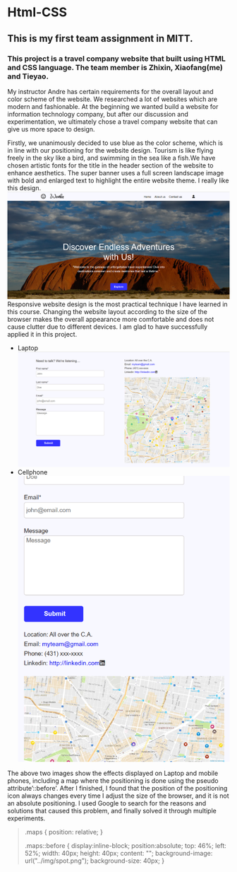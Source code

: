 # Html-CSS

## This is my first team assignment in MITT.

### This project is a travel company website that built using HTML and CSS language. The team member is Zhixin, Xiaofang(me) and Tieyao.  

My instructor Andre has certain requirements for the overall layout and color scheme of the website. We researched a lot of websites which are modern and fashionable. At the beginning we wanted build a website for information technology company, but after our discussion and experimentation, we ultimately chose a travel company website that can give us more space to design.  
  
Firstly, we unanimously decided to use blue as the color scheme, which is in line with our positioning for the website design. Tourism is like flying freely in the sky like a bird, and swimming in the sea like a fish.We have chosen artistic fonts for the title in the header section of the website to enhance aesthetics. The super banner uses a full screen landscape image with bold and enlarged text to highlight the entire website theme. I really like this design.  
![Super Banner](https://raw.githubusercontent.com/xiaofang82/Html-CSS/main/assets/img/superbanner.png)  
Responsive website design is the most practical technique I have learned in this course. Changing the website layout according to the size of the browser makes the overall appearance more comfortable and does not cause clutter due to different devices. I am glad to have successfully applied it in this project.  
* Laptop  
 ![Laptop](https://raw.githubusercontent.com/xiaofang82/Html-CSS/main/assets/img/contact1.png)
* Cellphone  
 ![Cellphone](https://raw.githubusercontent.com/xiaofang82/Html-CSS/main/assets/img/contact2.png)

The above two images show the effects displayed on Laptop and mobile phones, including a map where the positioning is done using the pseudo attribute’::before’. After I finished, I found that the position of the positioning icon always changes every time I adjust the size of the browser, and it is not an absolute positioning. I used Google to search for the reasons and solutions that caused this problem, and finally solved it through multiple experiments.

> .maps {
>     position: relative;
> }
> 
> .maps::before {
>     display:inline-block;
> 	position:absolute;
>     top: 46%;
>     left: 52%;
>     width: 40px;
>     height: 40px;
>     content: "";
>     background-image: url("../img/spot.png");
>     background-size: 40px;
> }
